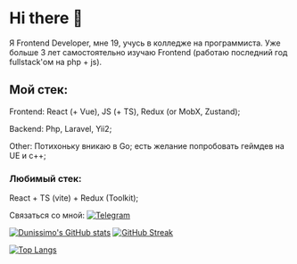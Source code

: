 # Hi there 👋

Я Frontend Developer, мне 19, учусь в колледже на программиста. Уже больше 3 лет самостоятельно изучаю Frontend (работаю последний год fullstack'ом на php + js). 

## Мой стек: 
Frontend: React (+ Vue), JS (+ TS), Redux (or MobX, Zustand); 

Backend: Php, Laravel, Yii2;

Other: Потихоньку вникаю в Go; есть желание попробовать геймдев на UE и c++;

### Любимый стек:
React + TS (vite) + Redux (Toolkit);

Связаться со мной: [![Telegram](https://img.shields.io/badge/-Dunissimo-gray?style=flat&logo=Telegram&logoColor=white)](https://t.me/Dunis_simo)

<!--
### То, что я знаю хорошо:
-->
<!-- 
[![My Skills](https://skillicons.dev/icons?i=js,react,redux,ts,git,github,figma,linux,nodejs,vscode)](https://skillicons.dev) 
-->

<!--
Here are some ideas to get you started:

- 🔭 I’m currently working on ...
- 🌱 I’m currently learning ...
- 👯 I’m looking to collaborate on ...
- 💬 Ask me about ...
- 📫 How to reach me: ...
- ⚡ Fun fact: ...
-->

<!-- 
## Моя статистика: 
-->

[![Dunissimo's GitHub stats](https://github-readme-stats.vercel.app/api?username=Dunissimo&show_icons=true)](https://github.com/anuraghazra/github-readme-stats) 
[![GitHub Streak](https://streak-stats.demolab.com/?user=Dunissimo)](https://git.io/streak-stats)

[![Top Langs](https://github-readme-stats.vercel.app/api/top-langs/?username=Dunissimo&langs_count=10)](https://github.com/anuraghazra/github-readme-stats)
